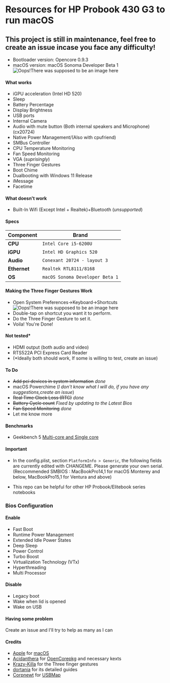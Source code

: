 Resources for HP Probook 430 G3 to run macOS
============================================

 ## This project is still in maintenance, feel free to create an issue incase you face any difficulty!

- Bootloader version: Opencore 0.9.3
- macOS version: macOS Sonoma Developer Beta 1
![Oops!There was supposed to be an image here](https://i.imgur.com/rpNvDF9.png)



#### What works
- iGPU acceleration (Intel HD 520)
- Sleep
- Battery Percentage
- Display Brightness
- USB ports
- Internal Camera
- Audio with mute button (Both internal speakers and Microphone) (cx20724)
- Native Power Management/(Also with cpufriend)
- SMBus Controller
- CPU Temperature Monitoring
- Fan Speed Monitoring
- VGA (*suprisingly*)
- Three Finger Gestures
- Boot Chime
- Dualbooting with Windows 11 Release
- iMessage
- Facetime

#### What doesn't work
- Built-In Wifi (Except Intel + Realtek)+Bluetooth (*unsupported*)

#### Specs

| Component      | Brand                                                            |
|----------------|------------------------------------------------------------------|
| **CPU**        | `Intel Core i5-6200U ` |   
| **iGPU**       | `Intel HD Graphics 520 `                                         |
| **Audio**      | `Conexant 20724 - layout 3`                                      |
| **Ethernet**   | `Realtek RTL8111/8168`                                           |
| **OS**         | `macOS Sonoma Developer Beta 1`

#### Making the Three Finger Gestures Work

- Open System Preferences->Keyboard->Shortcuts
![Oops!There was supposed to be an image here](https://i.imgur.com/pv0wnyy.png)
- Double-tap on shortcut you want it to perform.
- Do the Three Finger Gesture to set it.
- Voila! You're Done!

#### Not tested*
- HDMI output (both audio and video)
- RTS522A PCI Express Card Reader
- (*Ideally both should work, If some is willing to test, create an issue)

#### To Do
- ~~Add pci devices in system information~~  *done*
- macOS Powerchime (*I don't know what I will do, if you have any suggestions,create an issue*)
- ~~Real Time Clock Loss (RTC)~~ *done*
- ~~Battery Cycle count~~ *Fixed by updating to the Latest Bios*
- ~~Fan Speed Monitoring~~ *done*
- Let me know more 

#### Benchmarks
- Geekbench 5 [Multi-core and Single core](https://browser.geekbench.com/v5/cpu/8013906)

#### Important
- In the config.plist, section `PlatformInfo > Generic`, the following fields are currently edited with CHANGEME. Please generate your own serial. (Reccommended SMBIOS : MacBookPro14,1 for macOS Monterey and below, MacBookPro15,1 for Ventura and above) 

- This repo can be helpful for other HP Probook/Elitebook series notebooks
 
### Bios Configuration


#### Enable

- Fast Boot
- Runtime Power Management
- Extended Idle Power States
- Deep Sleep
- Power Control
- Turbo Boost
- Virtualization Technology (VTx)
- Hyperthreading
- Multi Processor

 #### Disable
 
- Legacy boot
- Wake when lid is opened
- Wake on USB

#### Having some problem
Create an issue and I'll try to help as many as I can

#### Credits
- [Apple](https://apple.com) for [macOS](https://www.apple.com/macos/ventura/)
- [Acidanthera](https://github.com/Acidanthera) for [OpenCorepkg](https://github.com/acidanthera/OpenCorePkg) and necessary kexts
- [Krazy-Killa](https://github.com/Krazy-Killa) for the Three finger gestures
- [dortania](https://github.com/dortania) for its detailed guides
- [Corpnewt](https://github.com/CorpNewt) for [USBMap](https://github.com/corpnewt/USBMap)
